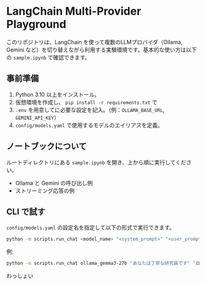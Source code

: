 # LangChain Multi-Provider Playground

このリポジトリは、LangChain を使って複数のLLMプロバイダ（Ollama, Gemini など）を切り替えながら利用する実験環境です。基本的な使い方は以下の `sample.ipynb` で確認できます。

## 事前準備
1. Python 3.10 以上をインストール。
2. 仮想環境を作成し、 `pip install -r requirements.txt` で
3. `.env` を用意してに必要な設定を記入。（例：`OLLAMA_BASE_URL`, `GEMINI_API_KEY`）
4. `config/models.yaml` で使用するモデルのエイリアスを定義。

## ノートブックについて
ルートディレクトリにある `sample.ipynb` を開き、上から順に実行してください。
- Ollama と Gemini の呼び出し例
- ストリーミング応答の例


## CLI で試す
`config/models.yaml` の設定名を指定して以下の形式で実行できます。

```bash
python -m scripts.run_chat <model_name> "<system_prompt>" "<user_prompt>"
```

例:

```bash
python -m scripts.run_chat ollama_gemma3-27b "あなたは丁寧な研究員です" "自己紹介してください"
```
わっしょい